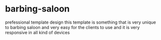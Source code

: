 # barbing-saloon
prefessional template design
this template is something that is very unique to barbing saloon and very easy for the clients to use and it is very responsive in all kind of devices
